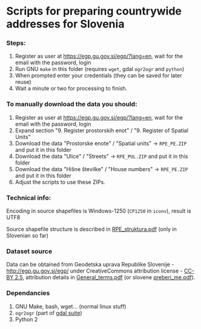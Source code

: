 # Scripts for preparing countrywide addresses for Slovenia


### Steps:
1. Register as user at https://egp.gu.gov.si/egp/?lang=en, wait for the email with the password, login
2. Run GNU `make` in this folder (requires `wget`, gdal `ogr2ogr` and `python`)
3. When prompted enter your credentials (they can be saved for later reuse)
4. Wait a minute or two for processing to finish.

### To manually download the data you should:
1. Register as user at https://egp.gu.gov.si/egp/?lang=en, wait for the email with the password, login
2. Expand section "9. Register prostorskih enot" / "9. Register of Spatial Units"
3. Download the data "Prostorske enote" / "Spatial units" -> `RPE_PE.ZIP` and put it in this folder
4. Download the data "Ulice" / "Streets" -> `RPE_PUL.ZIP` and put it in this folder
5. Download the data "Hišne številke" / "House numbers" -> `RPE_PE.ZIP` and put it in this folder
6. Adjust the scripts to use these ZIPs.

### Technical info:
Encoding in source shapefiles is Windows-1250 (`CP1250` in `iconv`), result is UTF8

Source shapefile structure is described in [RPE_struktura.pdf](http://www.e-prostor.gov.si/fileadmin/struktura/RPE_struktura.pdf) (only in Slovenian so far)

### Dataset source
Data can be obtained from Geodetska  uprava  Republike  Slovenije - http://egp.gu.gov.si/egp/ under CreativeCommons attribution license - [CC-BY 2.5](http://creativecommons.org/licenses/by/2.5/si/legalcode), attribution details in  [General_terms.pdf](http://www.e-prostor.gov.si/fileadmin/struktura/ANG/General_terms.pdf) (or slovene [preberi_me.pdf](http://www.e-prostor.gov.si/fileadmin/struktura/preberi_me.pdf)).

### Dependancies
1. GNU Make, bash, wget... (normal linux stuff)
2. `ogr2ogr` (part of [gdal suite](http://www.gdal.org/))
3. Python 2
